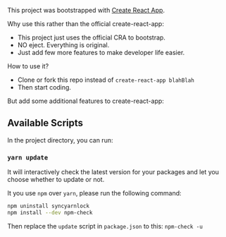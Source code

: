 This project was bootstrapped with [Create React App](https://github.com/facebook/create-react-app).

Why use this rather than the official create-react-app:

- This project just uses the official CRA to bootstrap.
- NO eject. Everything is original.
- Just add few more features to make developer life easier.

How to use it?

- Clone or fork this repo instead of `create-react-app blahBlah`
- Then start coding.

But add some additional features to create-react-app:

## Available Scripts

In the project directory, you can run:

### `yarn update`

It will interactively check the latest version for your packages and let you choose whether to update or not.

It you use `npm` over `yarn`, please run the following command:

```bash
npm uninstall syncyarnlock
npm install --dev npm-check
```

Then replace the `update` script in `package.json` to this: `npm-check -u`
